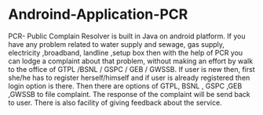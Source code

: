 # Androind-Application-PCR

PCR- Public Complain Resolver is built in Java on android platform. If you have any problem related  to water supply and sewage, gas supply, electricity ,broadband, landline ,setup box then with the help of PCR you can lodge a complaint about that problem, without making an effort by walk to the office of GTPL /BSNL / GSPC / GEB / GWSSB. If user is new then, first she/he has to register herself/himself and if user is already registered then login option is there. Then there are options of GTPL, BSNL , GSPC ,GEB ,GWSSB to file complaint. The  response of the complaint will be send back to user. There is also facility of giving feedback about the service.
